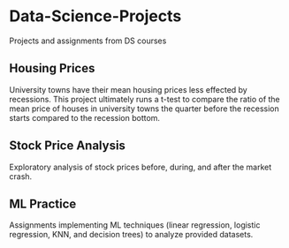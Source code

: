 # Data-Science-Projects
Projects and assignments from DS courses

## Housing Prices ## 
University towns have their mean housing prices less effected by recessions. This project ultimately runs a t-test to compare the ratio of the mean price of houses in university towns the quarter before the recession starts compared to the recession bottom.

## Stock Price Analysis ## 
Exploratory analysis of stock prices before, during, and after the market crash.

## ML Practice ##
Assignments implementing ML techniques (linear regression, logistic regression, KNN, and decision trees) to analyze provided datasets.
